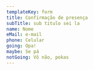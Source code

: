```yaml
---
templateKey: form
title: Confirmação de presença
subTitle: sub titulo sei la
name: Nome
eMail: e-mail
phone: Celular
going: Opa!
maybe: Se pá
notGoing: Vô não, pokas
---
```

